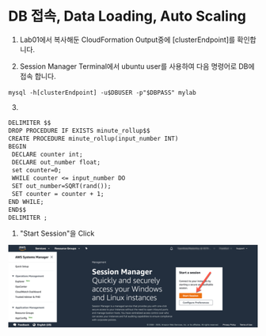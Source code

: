 # DB 접속, Data Loading, Auto Scaling 

1. Lab01에서 복사해둔 CloudFormation Output중에 [clusterEndpoint]를 확인합니다. 

2. Session Manager Terminal에서 ubuntu user를 사용하여 다음 명령어로 DB에 접속 합니다. 

`mysql -h[clusterEndpoint] -u$DBUSER -p"$DBPASS" mylab`

3. 

```
DELIMITER $$
DROP PROCEDURE IF EXISTS minute_rollup$$
CREATE PROCEDURE minute_rollup(input_number INT)
BEGIN
 DECLARE counter int;
 DECLARE out_number float;
 set counter=0;
 WHILE counter <= input_number DO
 SET out_number=SQRT(rand());
 SET counter = counter + 1;
END WHILE;
END$$
DELIMITER ;
```

1. "Start Session"을 Click

<kbd> ![GitHub Logo](images/1-start-session.png) </kbd>